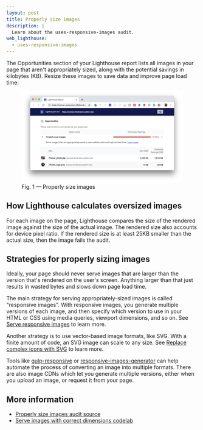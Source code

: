 ```yaml
---
layout: post
title: Properly size images
description: |
  Learn about the uses-responsive-images audit.
web_lighthouse:
  - uses-responsive-images
---
```


The Opportunities section of your Lighthouse report lists all images in your page
that aren't appropriately sized,
along with the potential savings in kilobytes (KB).
Resize these images to save data and improve page load time:

<figure class="w-figure">
  <img class="w-screenshot w-screenshot--filled" src="uses-responsive-images.png" alt="Properly size images">
  <figcaption class="w-figcaption">
    Fig. 1 — Properly size images
  </figcaption>
</figure>


## How Lighthouse calculates oversized images

For each image on the page,
Lighthouse compares the size of the rendered image against the size of the actual image.
The rendered size also accounts for device pixel ratio.
If the rendered size is at least 25KB smaller than the actual size,
then the image fails the audit.

## Strategies for properly sizing images

Ideally, your page should never serve images that are larger than the version
that's rendered on the user's screen.
Anything larger than that just results in wasted bytes and slows down page load time.

The main strategy for serving appropriately-sized images is called "responsive images".
With responsive images, you generate multiple versions of each image,
and then specify which version to use in your HTML or CSS using media queries, viewport dimensions, and so on.
See [Serve responsive images](/serve-responsive-images) to learn more.

Another strategy is to use vector-based image formats, like SVG.
With a finite amount of code, an SVG image can scale to any size.
See [Replace complex icons with SVG](https://developers.google.com/web/fundamentals/design-and-ux/responsive/images#replace_complex_icons_with_svg) to learn more.

Tools like
[gulp-responsive](https://www.npmjs.com/package/gulp-responsive) or
[responsive-images-generator](https://www.npmjs.com/package/responsive-images-generator)
can help automate the process of converting an image into multiple formats.
There are also image CDNs which let you generate multiple versions,
either when you upload an image, or request it from your page.

## More information

- [Properly size images audit source](https://github.com/GoogleChrome/lighthouse/blob/master/lighthouse-core/audits/byte-efficiency/uses-responsive-images.js)
- [Serve images with correct dimensions codelab](/codelab-serve-images-correct-dimensions)
